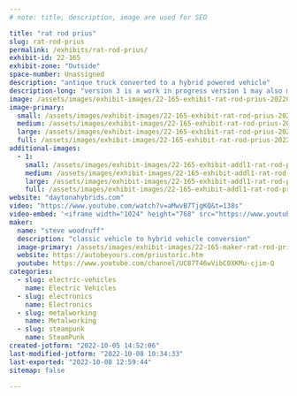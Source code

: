 ```yaml
---
# note: title, description, image are used for SEO

title: "rat rod prius"
slug: rat-rod-prius
permalink: /exhibits/rat-rod-prius/
exhibit-id: 22-165
exhibit-zone: "Outside"
space-number: Unassigned
description: "antique truck converted to a hybrid powered vehicle"
description-long: "version 3 is a work in progress version 1 may also make an appearance"
image: /assets/images/exhibit-images/22-165-exhibit-rat-rod-prius-20220520-174301-large.jpg
image-primary: 
  small: /assets/images/exhibit-images/22-165-exhibit-rat-rod-prius-20220520-174301-small.jpg
  medium: /assets/images/exhibit-images/22-165-exhibit-rat-rod-prius-20220520-174301-medium.jpg
  large: /assets/images/exhibit-images/22-165-exhibit-rat-rod-prius-20220520-174301-large.jpg
  full: /assets/images/exhibit-images/22-165-exhibit-rat-rod-prius-20220520-174301-full.jpg
additional-images: 
  - 1:
    small: /assets/images/exhibit-images/22-165-exhibit-addl1-rat-rod-prius-69321261-image-2-small.jpg
    medium: /assets/images/exhibit-images/22-165-exhibit-addl1-rat-rod-prius-69321261-image-2-medium.jpg
    large: /assets/images/exhibit-images/22-165-exhibit-addl1-rat-rod-prius-69321261-image-2-large.jpg
    full: /assets/images/exhibit-images/22-165-exhibit-addl1-rat-rod-prius-69321261-image-2-full.jpg
website: "daytonahybrids.com"
video: "https://www.youtube.com/watch?v=aMwvB7TjgKQ&t=138s"
video-embed: '<iframe width="1024" height="768" src="https://www.youtube.com/embed/aMwvB7TjgKQ?feature=oembed" frameborder="0" allow="accelerometer; autoplay; clipboard-write; encrypted-media; gyroscope; picture-in-picture" allowfullscreen title="Rat Rod Prius truck"></iframe>'
maker: 
  name: "steve woodruff"
  description: "classic vehicle to hybrid vehicle conversion"
  image-primary: /assets/images/exhibit-images/22-165-maker-rat-rod-prius-i-think-this-is-the-one-medium.JPG
  website: https://autobeyours.com/priustoric.htm
  youtube: https://www.youtube.com/channel/UC87T46wVibC0XKMu-cjim-Q
categories: 
  - slug: electric-vehicles
    name: Electric Vehicles
  - slug: electronics
    name: Electronics
  - slug: metalworking
    name: Metalworking
  - slug: steampunk
    name: SteamPunk
created-jotform: "2022-10-05 14:52:06"
last-modified-jotform: "2022-10-08 10:34:33"
last-exported: "2022-10-08 12:59:44"
sitemap: false

---
```

